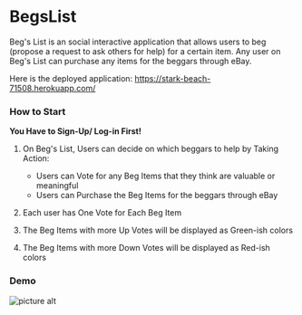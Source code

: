 # BegsList

Beg's List is an social interactive application that allows users to beg (propose a request to ask others for help) for a certain item. Any user on Beg's List can purchase any items for the beggars through eBay.

Here is the deployed application: https://stark-beach-71508.herokuapp.com/

### How to Start

**You Have to Sign-Up/ Log-in First!**

1. On Beg's List, Users can decide on which beggars to help by Taking Action:

   - Users can Vote for any Beg Items that they think are valuable or meaningful
   - Users can Purchase the Beg Items for the beggars through eBay

2. Each user has One Vote for Each Beg Item
3. The Beg Items with more Up Votes will be displayed as Green-ish colors
4. The Beg Items with more Down Votes will be displayed as Red-ish colors

### Demo

![picture alt]()

